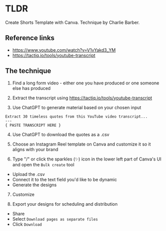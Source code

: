 # TLDR

Create Shorts Template with Canva. Technique by Charlie Barber.

## Reference links

- https://www.youtube.com/watch?v=V1vYakd3_YM
- https://tactiq.io/tools/youtube-transcript

## The technique

1. Find a long form video - either one you have produced or one someone else has produced

2. Extract the transcript using https://tactiq.io/tools/youtube-transcript

3. Use ChatGPT to generate material based on your chosen input

```
Extract 30 timeless quotes from this YouTube video transcript...
---
{ PASTE TRANSCRIPT HERE }
```

4. Use ChatGPT to download the quotes as a .csv

5. Choose an Instagram Reel template on Canva and customize it so it aligns with your brand

6. Type "/" or click the sparkles (✨) icon in the lower left part of Canva's UI and open the `Bulk create` tool
  - Upload the .csv
  - Connect it to the text field you'd like to be dynamic
  - Generate the designs

7. Customize

8. Export your designs for scheduling and distribution
  - Share
  - Select `Download pages as separate files`
  - Click `Download`